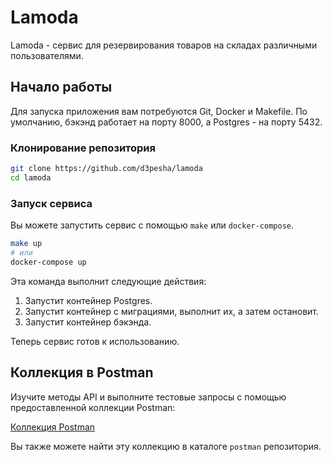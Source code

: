 # Lamoda

Lamoda - сервис для резервирования товаров на складах различными пользователями.

## Начало работы

Для запуска приложения вам потребуются Git, Docker и Makefile. По умолчанию, бэкэнд работает на порту 8000, а Postgres - на порту 5432.

### Клонирование репозитория

```bash
git clone https://github.com/d3pesha/lamoda
cd lamoda
```

### Запуск сервиса

Вы можете запустить сервис с помощью `make` или `docker-compose`.

```bash
make up
# или
docker-compose up
```

Эта команда выполнит следующие действия:

1. Запустит контейнер Postgres.
2. Запустит контейнер с миграциями, выполнит их, а затем остановит.
3. Запустит контейнер бэкэнда.

Теперь сервис готов к использованию.

## Коллекция в Postman

Изучите методы API и выполните тестовые запросы с помощью предоставленной коллекции Postman:

[Коллекция Postman](https://documenter.getpostman.com/view/30827725/2sA3JNbg32)

Вы также можете найти эту коллекцию в каталоге `postman` репозитория.
